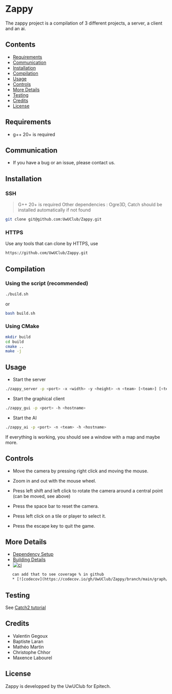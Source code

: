 # Zappy

The zappy project is a compilation of 3 different projects, a server, a client and an ai.

## Contents

- [Requirements](#requirements)
- [Communication](#communication)
- [Installation](#installation)
- [Compilation](#compilation)
- [Usage](#usage)
- [Controls](#controls)
- [More Details](#more-details)
- [Testing](#testing)
- [Credits](#credits)
- [License](#license)

## Requirements

- g++ 20+ is required

## Communication

- If you have a bug or an issue, please contact us.

## Installation

### SSH

> G++ 20+ is required
> Other dependencies : Ogre3D, Catch should be installed automatically if not found

```bash
git clone git@github.com:UwUClub/Zappy.git
```

### HTTPS

Use any tools that can clone by HTTPS, use
```markdown
https://github.com/UwUClub/Zappy.git
```

## Compilation

### Using the script (recommended)

```bash
./build.sh
```
or

```bash
bash build.sh
```

### Using CMake

```bash
mkdir build
cd build
cmake ..
make -j
```

## Usage
- Start the server
```bash
./zappy_server -p <port> -x <width> -y <height> -n <team> [<team>] [<team>] [<team>] ... -c <nb> -f <freq>
```
- Start the graphical client
```bash
./zappy_gui -p <port> -h <hostname>
```
- Start the AI
```bash
./zappy_ai -p <port> -n <team> -h <hostname>
```

If everything is working, you should see a window with a map and maybe more.

## Controls

- Move the camera by pressing right click and moving the mouse.
- Zoom in and out with the mouse wheel.
- Press left shift and left click to rotate the camera around a central point (can be moved, see above)
- Press the space bar to reset the camera.

- Press left click on a tile or player to select it.
- Press the escape key to quit the game.

## More Details

 * [Dependency Setup](README_dependencies.md)
 * [Building Details](README_building.md)
 * [![ci](https://github.com/UwUClub/Zappy/actions/workflows/Testing.yml/badge.svg)](https://github.com/cpp-best-practices/cmake_template/actions/workflows/ci.yml)
 ``` txt
    can add that to see coverage % in github
    * [![codecov](https://codecov.io/gh/UwUClub/Zappy/branch/main/graph/badge.svg)](https://codecov.io/gh/cpp-best-practices/cmake_template)
 ```
## Testing

See [Catch2 tutorial](https://github.com/catchorg/Catch2/blob/master/docs/tutorial.md)

## Credits

- Valentin Gegoux
- Baptiste Laran
- Mathéo Martin
- Christophe Chhor
- Maxence Labourel

## License

Zappy is developped by the UwUClub for Epitech.
